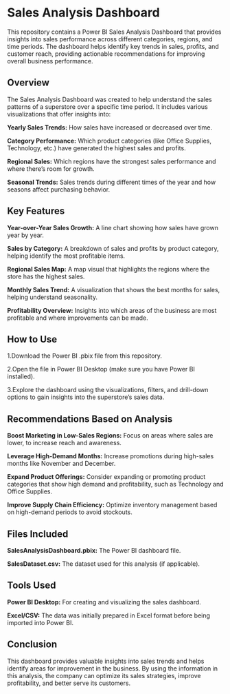 # **Sales Analysis Dashboard**

This repository contains a Power BI Sales Analysis Dashboard that provides insights into sales performance across different categories, regions, and time periods. The dashboard helps identify key trends in sales, profits, and customer reach, providing actionable recommendations for improving overall business performance.

## **Overview**

The Sales Analysis Dashboard was created to help understand the sales patterns of a superstore over a specific time period. It includes various visualizations that offer insights into:

**Yearly Sales Trends:** How sales have increased or decreased over time.

**Category Performance:** Which product categories (like Office Supplies, Technology, etc.) have generated the highest sales and profits.

**Regional Sales:** Which regions have the strongest sales performance and where there’s room for growth.

**Seasonal Trends:** Sales trends during different times of the year and how seasons affect purchasing behavior.

## **Key Features**

**Year-over-Year Sales Growth:** A line chart showing how sales have grown year by year.

**Sales by Category:** A breakdown of sales and profits by product category, helping identify the most profitable items.

**Regional Sales Map:** A map visual that highlights the regions where the store has the highest sales.

**Monthly Sales Trend:** A visualization that shows the best months for sales, helping understand seasonality.

**Profitability Overview:** Insights into which areas of the business are most profitable and where improvements can be made.

## **How to Use**
1.Download the Power BI .pbix file from this repository.

2.Open the file in Power BI Desktop (make sure you have Power BI installed).

3.Explore the dashboard using the visualizations, filters, and drill-down options to gain insights into the superstore’s sales data.

## **Recommendations Based on Analysis**

**Boost Marketing in Low-Sales Regions:** Focus on areas where sales are lower, to increase reach and awareness.

**Leverage High-Demand Months:** Increase promotions during high-sales months like November and December.

**Expand Product Offerings:** Consider expanding or promoting product categories that show high demand and profitability, such as Technology and Office Supplies.

**Improve Supply Chain Efficiency:** Optimize inventory management based on high-demand periods to avoid stockouts.

## **Files Included**

**SalesAnalysisDashboard.pbix:** The Power BI dashboard file.

**SalesDataset.csv:** The dataset used for this analysis (if applicable).

## **Tools Used**

**Power BI Desktop:** For creating and visualizing the sales dashboard.

**Excel/CSV:** The data was initially prepared in Excel format before being imported into Power BI.

## **Conclusion**

This dashboard provides valuable insights into sales trends and helps identify areas for improvement in the business. By using the information in this analysis, the company can optimize its sales strategies, improve profitability, and better serve its customers.
